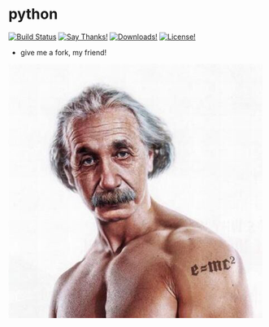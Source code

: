 # python
[![Build Status](https://travis-ci.org/EasyWeChat/site.svg?branch=master)](https://github.com/superonesfazai/python)
[![Say Thanks!](https://img.shields.io/badge/Say%20Thanks-!-1EAEDB.svg)](https://github.com/superonesfazai/python)
[![Downloads!](https://poser.pugx.org/laravel/framework/d/total.svg)](https://github.com/superonesfazai/python)
[![License!](https://poser.pugx.org/overtrue/wechat/license)](https://github.com/superonesfazai/python)
* give me a fork, my friend!

![](./images/ayst.png)